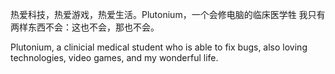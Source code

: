 热爱科技，热爱游戏，热爱生活。Plutonium，一个会修电脑的临床医学牲
我只有两样东西不会：这也不会，那也不会。

Plutonium, a clinicial medical student who is able to fix bugs, also loving technologies, video games, and my wonderful life.

<!---
ERROR-7/ERROR-7 is a ✨ special ✨ repository because its `README.md` (this file) appears on your GitHub profile.
You can click the Preview link to take a look at your changes.
--->
